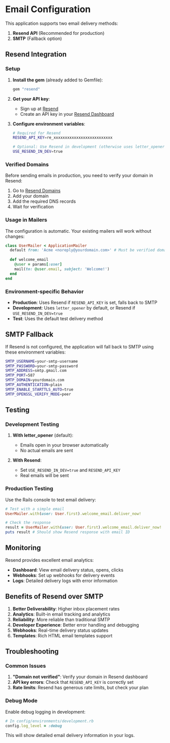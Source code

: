 # Email Configuration

This application supports two email delivery methods:

1. **Resend API** (Recommended for production)
2. **SMTP** (Fallback option)

## Resend Integration

### Setup

1. **Install the gem** (already added to Gemfile):
   ```ruby
   gem "resend"
   ```

2. **Get your API key**:
   - Sign up at [Resend](https://resend.com)
   - Create an API key in your [Resend Dashboard](https://resend.com/api-keys)

3. **Configure environment variables**:
   ```bash
   # Required for Resend
   RESEND_API_KEY=re_xxxxxxxxxxxxxxxxxxxxxxxxxx
   
   # Optional: Use Resend in development (otherwise uses letter_opener)
   USE_RESEND_IN_DEV=true
   ```

### Verified Domains

Before sending emails in production, you need to verify your domain in Resend:

1. Go to [Resend Domains](https://resend.com/domains)
2. Add your domain
3. Add the required DNS records
4. Wait for verification

### Usage in Mailers

The configuration is automatic. Your existing mailers will work without changes:

```ruby
class UserMailer < ApplicationMailer
  default from: 'Acme <noreply@yourdomain.com>' # Must be verified domain
  
  def welcome_email
    @user = params[:user]
    mail(to: @user.email, subject: 'Welcome!')
  end
end
```

### Environment-specific Behavior

- **Production**: Uses Resend if `RESEND_API_KEY` is set, falls back to SMTP
- **Development**: Uses `letter_opener` by default, or Resend if `USE_RESEND_IN_DEV=true`
- **Test**: Uses the default test delivery method

## SMTP Fallback

If Resend is not configured, the application will fall back to SMTP using these environment variables:

```bash
SMTP_USERNAME=your-smtp-username
SMTP_PASSWORD=your-smtp-password
SMTP_ADDRESS=smtp.gmail.com
SMTP_PORT=587
SMTP_DOMAIN=yourdomain.com
SMTP_AUTHENTICATION=plain
SMTP_ENABLE_STARTTLS_AUTO=true
SMTP_OPENSSL_VERIFY_MODE=peer
```

## Testing

### Development Testing

1. **With letter_opener** (default):
   - Emails open in your browser automatically
   - No actual emails are sent

2. **With Resend**:
   - Set `USE_RESEND_IN_DEV=true` and `RESEND_API_KEY`
   - Real emails will be sent

### Production Testing

Use the Rails console to test email delivery:

```ruby
# Test with a simple email
UserMailer.with(user: User.first).welcome_email.deliver_now!

# Check the response
result = UserMailer.with(user: User.first).welcome_email.deliver_now!
puts result # Should show Resend response with email ID
```

## Monitoring

Resend provides excellent email analytics:

- **Dashboard**: View email delivery status, opens, clicks
- **Webhooks**: Set up webhooks for delivery events
- **Logs**: Detailed delivery logs with error information

## Benefits of Resend over SMTP

1. **Better Deliverability**: Higher inbox placement rates
2. **Analytics**: Built-in email tracking and analytics
3. **Reliability**: More reliable than traditional SMTP
4. **Developer Experience**: Better error handling and debugging
5. **Webhooks**: Real-time delivery status updates
6. **Templates**: Rich HTML email templates support

## Troubleshooting

### Common Issues

1. **"Domain not verified"**: Verify your domain in Resend dashboard
2. **API key errors**: Check that `RESEND_API_KEY` is correctly set
3. **Rate limits**: Resend has generous rate limits, but check your plan

### Debug Mode

Enable debug logging in development:

```ruby
# In config/environments/development.rb
config.log_level = :debug
```

This will show detailed email delivery information in your logs. 